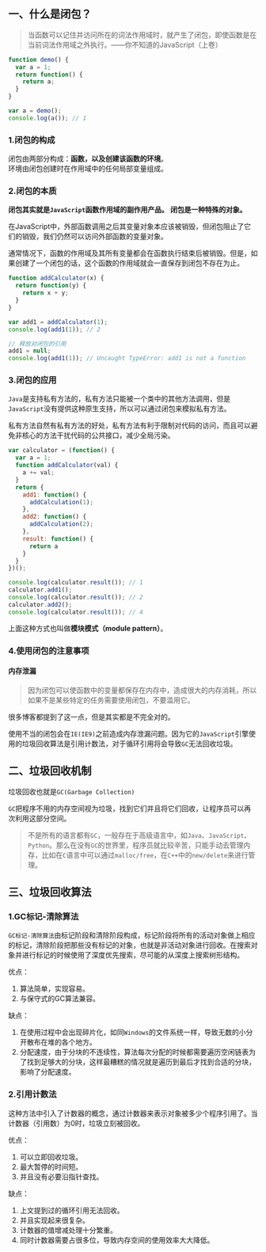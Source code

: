 ## 一、什么是闭包？
> 当函数可以记住并访问所在的词法作用域时，就产生了闭包，即使函数是在当前词法作用域之外执行。——你不知道的JavaScript（上卷）

```js
function demo() {
  var a = 1;
  return function() {
    return a;
  }
}

var a = demo();
console.log(a()); // 1
```

### 1.闭包的构成
闭包由两部分构成：**函数，以及创建该函数的环境**。  
环境由闭包创建时在作用域中的任何局部变量组成。

### 2.闭包的本质
**闭包其实就是`JavaScript`函数作用域的副作用产品。**
**闭包是一种特殊的对象。**

在JavaScript中，外部函数调用之后其变量对象本应该被销毁，但闭包阻止了它们的销毁，我们仍然可以访问外部函数的变量对象。

通常情况下，函数的作用域及其所有变量都会在函数执行结束后被销毁。但是，如果创建了一个闭包的话，这个函数的作用域就会一直保存到闭包不存在为止。

```js
function addCalculator(x) {
  return function(y) {
    return x + y;
  }
}

var add1 = addCalculator(1);
console.log(add1(1)); // 2

// 释放对闭包的引用
add1 = null;
console.log(add1(1)); // Uncaught TypeError: add1 is not a function
```

### 3.闭包的应用
`Java`是支持私有方法的，私有方法只能被一个类中的其他方法调用，但是`JavaScript`没有提供这种原生支持，所以可以通过闭包来模拟私有方法。

私有方法自然有私有方法的好处，私有方法有利于限制对代码的访问，而且可以避免非核心的方法干扰代码的公共接口，减少全局污染。

```js
var calculator = (function() {
  var a = 1;
  function addCalculator(val) {
    a += val;
  }
  return {
    add1: function() {
      addCalculation(1);
    },
    add2: function() {
      addCalculation(2);
    },
    result: function() {
      return a
    }
  }
})();

console.log(calculator.result()); // 1
calculator.add1();
console.log(calculator.result()); // 2
calculator.add2();
console.log(calculator.result()); // 4
```
上面这种方式也叫做**模块模式（module pattern）**。

### 4.使用闭包的注意事项
#### 内存泄漏
> 因为闭包可以使函数中的变量都保存在内存中，造成很大的内存消耗，所以如果不是某些特定的任务需要使用闭包，不要滥用它。

很多博客都提到了这一点，但是其实都是不完全对的。

使用不当的闭包会在`IE(IE9)`之前造成内存泄漏问题。因为它的`JavaScript`引擎使用的垃圾回收算法是引用计数法，对于循环引用将会导致`GC`无法回收垃圾。

## 二、垃圾回收机制
垃圾回收也就是`GC(Garbage Collection)`

`GC`把程序不用的内存空间视为垃圾，找到它们并且将它们回收，让程序员可以再次利用这部分空间。

> 不是所有的语言都有`GC`，一般存在于高级语言中，如`Java`、`JavaScript`、`Python`。那么在没有`GC`的世界里，程序员就比较辛苦，只能手动去管理内存，比如在`C`语言中可以通过`malloc/free`，在`C++`中的`new/delete`来进行管理。

## 三、垃圾回收算法
### 1.GC标记-清除算法
`GC标记-清除算法`由标记阶段和清除阶段构成，标记阶段将所有的活动对象做上相应的标记，清除阶段把那些没有标记的对象，也就是非活动对象进行回收。在搜索对象并进行标记的时候使用了深度优先搜索，尽可能的从深度上搜索树形结构。

优点：  
1. 算法简单，实现容易。
2. 与保守式的GC算法兼容。

缺点：  
1. 在使用过程中会出现碎片化，如同`Windows`的文件系统一样，导致无数的小分开散布在堆的各个地方。
2. 分配速度，由于分块的不连续性，算法每次分配的时候都需要遍历空闲链表为了找到足够大的分块，这样最糟糕的情况就是遍历到最后才找到合适的分块，影响了分配速度。

### 2.引用计数法
这种方法中引入了计数器的概念，通过计数器来表示对象被多少个程序引用了。当计数器（引用数）为0时，垃圾立刻被回收。

优点：  
1. 可以立即回收垃圾。
2. 最大暂停的时间短。
3. 并且没有必要沿指针查找。


缺点：  
1. 上文提到过的循环引用无法回收。
2. 并且实现起来很复杂。
3. 计数器的值增减处理十分繁重。
4. 同时计数器需要占很多位，导致内存空间的使用效率大大降低。
